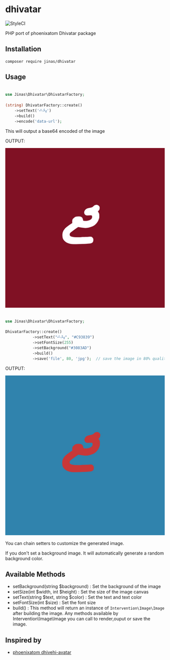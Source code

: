 # dhivatar
![StyleCI](https://github.styleci.io/repos/303485611/shield?branch=master)

PHP port of phoenixatom Dhivatar package


## Installation

```
composer require jinas/dhivatar
```

## Usage

```php

use Jinas\Dhivatar\DhivatarFactory;

(string) DhivatarFactory::create()
    ->setText('ޖިނާސް')
    ->build()
  	->encode('data-url');      
```
This will output a base64 encoded of the image

OUTPUT:

![default](examples/default.jpg)

```php

use Jinas\Dhivatar\DhivatarFactory;

DhivatarFactory::create()
            ->setText("ޖިނާސް", "#C93839")
            ->setFontSize(255)
            ->setBackground("#3083AD")
            ->build()
            ->save('file', 80, 'jpg');  // save the image in 80% quality and  jpg format defined by third parameter         
```
OUTPUT:

![default](examples/file.jpg)

You can chain setters to customize the generated image.

If you don't set a background image. It will automatically generate a random background color.

## Available Methods

- setBackground(string $background) : Set the background of the image
- setSize(int $width, int $height) : Set the size of the image canvas
- setText(string $text, string $color) : Set the text and text color
- setFontSize(int $size) : Set the font size
- build() : This method will return an instance of `Intervention\Image\Image` after building the image. Any methods available by Intervention\Image\Image you can call to render,ouput or save the image.

 
## Inspired by

- [phoenixatom dhivehi-avatar](https://github.com/phoenixatom/dhivehi-avatar)
